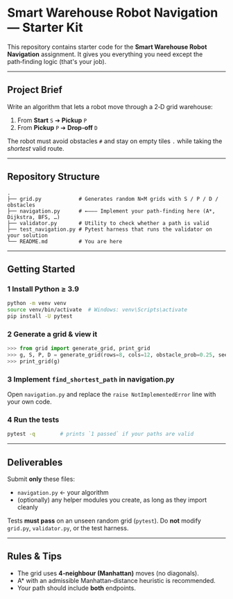 # Smart Warehouse Robot Navigation — Starter Kit

This repository contains starter code for the **Smart Warehouse Robot Navigation** assignment.  It gives you everything you need except the path‑finding logic (that's your job).

---

## Project Brief

Write an algorithm that lets a robot move through a 2‑D grid warehouse:

1. From **Start** `S` ➔ **Pickup** `P`
2. From **Pickup** `P` ➔ **Drop‑off** `D`

The robot must avoid obstacles `#` and stay on empty tiles `.` while taking the *shortest* valid route.

---

## Repository Structure

```
.
├── grid.py            # Generates random N×M grids with S / P / D / obstacles
├── navigation.py      # ←––– Implement your path‑finding here (A*, Dijkstra, BFS, …)
├── validator.py       # Utility to check whether a path is valid
├── test_navigation.py # Pytest harness that runs the validator on your solution
└── README.md          # You are here
```

---

## Getting Started

### 1  Install Python ≥ 3.9

```bash
python -m venv venv
source venv/bin/activate  # Windows: venv\Scripts\activate
pip install -U pytest
```

### 2  Generate a grid & view it

```python
>>> from grid import generate_grid, print_grid
>>> g, S, P, D = generate_grid(rows=8, cols=12, obstacle_prob=0.25, seed=42)
>>> print_grid(g)
```

### 3  Implement `find_shortest_path` in **navigation.py**

Open `navigation.py` and replace the `raise NotImplementedError` line with your own code.

### 4  Run the tests

```bash
pytest -q        # prints `1 passed` if your paths are valid
```

---

## Deliverables

Submit **only** these files:

* `navigation.py`  ← your algorithm
* (optionally) any helper modules you create, as long as they import cleanly

Tests **must pass** on an unseen random grid (`pytest`).  Do **not** modify `grid.py`, `validator.py`, or the test harness.

---

## Rules & Tips

* The grid uses **4‑neighbour (Manhattan)** moves (no diagonals).
* A\* with an admissible Manhattan‑distance heuristic is recommended.
* Your path should include **both** endpoints.
